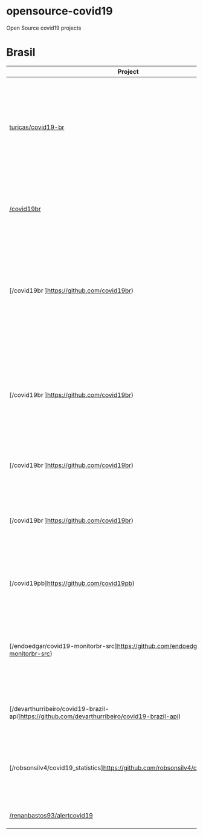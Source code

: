 # opensource-covid19
Open Source covid19 projects

# Brasil
| Project                                                                                       | Description                                                                                                                                                                                                                | Technology                | Location | Website                                                                                    |
|-----------------------------------------------------------------------------------------------|----------------------------------------------------------------------------------------------------------------------------------------------------------------------------------------------------------------------------|---------------------------|----------|--------------------------------------------------------------------------------------------|
| [turicas/covid19-br](https://github.com/turicas/covid19-br )                                  | Dados diários mais recentes do coronavírus por município brasileiro, Repositório do dataset de covid19 do site Brasil.io, esse repositório é a origem de dados de vários dashboard usados no Brasil.                       | Python, Shell, HTML, TSQL | Brasil   | [Link  ](https://brasil.io/dataset/covid19/caso )                                          |
| [/covid19br](https://github.com/covid19br)                                                    | Página do grupo do Observatório COVID-19 BR, contém dois repositórios: um de reports feito em R, e um do site (HTML+JS+CSS)                                                                                                | R, HTML+CSS+JS            | Brasil   | [Link   ](https://covid19br.github.io/ )                                                   |
| [/covid19br   ]https://github.com/covid19br)                                                  | Monitor do Avanço do Covid-19 no Brasil, Feito em R, dentro da Universidade Estadual de Santa Catarina — UDESC, possui Mapa de casos por estado, Mapa Brasil e comparador de casos por estado.                             | R, HTML+CSS+JS            | Brasil   | [Link    ](https://covid19br.github.io/  )                                                 |
| [/covid19br   ]https://github.com/covid19br)                                                  | Casos e óbitos confirmados por dia, utilizando informação oficial pelo  Ministério da Saúde, dados no nível municipal do  Brasil.IO e dados mais recentes reportados pela equipe do  @CoronavirusBra1. API em arquivos csv |                           | Brasil   | [Link    ](https://covid19br.github.io/  )                                                 |
| [/covid19br   ]https://github.com/covid19br)                                                  | Repositório de um web-app feito em React utilizando uma  API GraphQL                                                                                                                                                       |                           | Brasil   | [Link    ](https://covid19br.github.io/  )                                                 |
| [/covid19br   ]https://github.com/covid19br)                                                  | Extração automática a cada 5 horas de toda a base de dados do sistema oficial de comunicação dos casos de COVID-19 no estado do Ceará a partir da API do integraSUS.                                                       |                           | Brasil   | [Link    ](https://covid19br.github.io/  )                                                 |
| [/covid19pb]https://github.com/covid19pb)                                                     | Visualização de dados sobre o coronavírus (covid19) no estado da Paraíba (Brasil)                                                                                                                                          |                           | Brasil   | [Link](https://covid19pb.github.io/)                                                       |
| [/endoedgar/covid19-monitorbr-src]https://github.com/endoedgar/covid19-monitorbr-src)         | Projeto que monitora via mapa interativo a evolução diária da COVID-19 em cada município brasileiro utilizando a API disponibilizada pelo Brasil.IO. Feito em Angular                                                      | Angular                   | Brasil   | [Link](https://endoedgar.github.io/covid19-monitorbr/#/BR/SELECT_CITY/last)                |
| [/devarthurribeiro/covid19-brazil-api]https://github.com/devarthurribeiro/covid19-brazil-api) | API com dados atualizados sobre o status do COVID-19, feito em Node.js                                                                                                                                                     | Node.js                   | Brasil   | [Link](https://covid19-brazil-api.now.sh/) [Docs](https://covid19-brazil-api-docs.now.sh/) |
| [/robsonsilv4/covid19_statistics]https://github.com/robsonsilv4/covid19_statistics)           | App em Flutter com o intuito de ajudar todos a acompanhar as estatísticas do COVID-19 nos estados brasileiros e no Brasil como todo.                                                                                       | Flutter                   | Brasil   |                                                                                            |
| [/renanbastos93/alertcovid19](https://github.com/renanbastos93/alertcovid19)                  | App de push-notification feito em Go.                                                                                                                                                                                      | Go                        | Brasil   |                                                                                            |